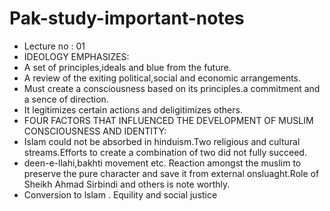 # Pak-study-important-notes
* Lecture no : 01
* IDEOLOGY EMPHASIZES:
* A set of principles,ideals and blue from the future.
* A review of the exiting political,social and economic arrangements.
* Must create a consciousness based on its principles.a commitment and a sence of direction.
* It legitimizes certain actions and deligitimizes others.
* FOUR FACTORS THAT INFLUENCED THE DEVELOPMENT OF MUSLIM CONSCIOUSNESS AND IDENTITY:
* Islam could not be absorbed in hinduism.Two religious and cultural streams.Efforts to create a combination of two did not fully succeed.
* deen-e-llahi,bakhti movement etc. Reaction amongst the muslim to preserve the pure character and save it from external onsluaght.Role of Sheikh Ahmad Sirbindi and others is note worthly.
* Conversion to lslam . Equility and social justice       
